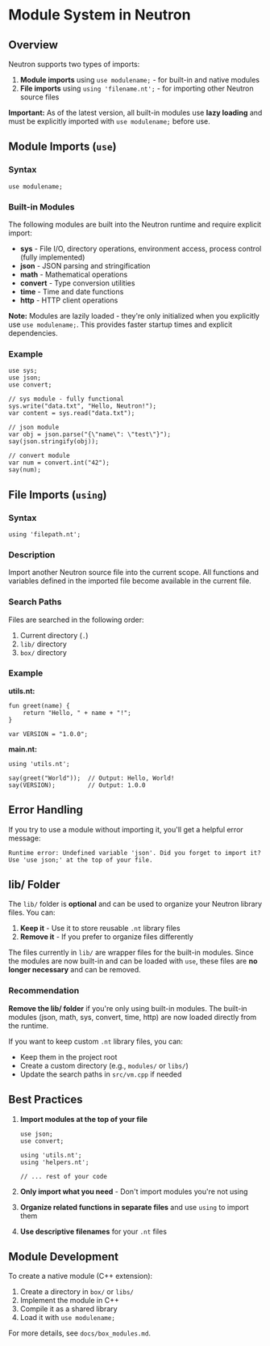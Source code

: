 # Module System in Neutron

## Overview

Neutron supports two types of imports:
1. **Module imports** using `use modulename;` - for built-in and native modules
2. **File imports** using `using 'filename.nt';` - for importing other Neutron source files

**Important:** As of the latest version, all built-in modules use **lazy loading** and must be explicitly imported with `use modulename;` before use.

## Module Imports (`use`)

### Syntax
```neutron
use modulename;
```

### Built-in Modules

The following modules are built into the Neutron runtime and require explicit import:

- **sys** - File I/O, directory operations, environment access, process control (fully implemented)
- **json** - JSON parsing and stringification
- **math** - Mathematical operations
- **convert** - Type conversion utilities
- **time** - Time and date functions
- **http** - HTTP client operations

**Note:** Modules are lazily loaded - they're only initialized when you explicitly use `use modulename;`. This provides faster startup times and explicit dependencies.

### Example
```neutron
use sys;
use json;
use convert;

// sys module - fully functional
sys.write("data.txt", "Hello, Neutron!");
var content = sys.read("data.txt");

// json module
var obj = json.parse("{\"name\": \"test\"}");
say(json.stringify(obj));

// convert module
var num = convert.int("42");
say(num);
```

## File Imports (`using`)

### Syntax
```neutron
using 'filepath.nt';
```

### Description
Import another Neutron source file into the current scope. All functions and variables defined in the imported file become available in the current file.

### Search Paths
Files are searched in the following order:
1. Current directory (`.`)
2. `lib/` directory
3. `box/` directory

### Example

**utils.nt:**
```neutron
fun greet(name) {
    return "Hello, " + name + "!";
}

var VERSION = "1.0.0";
```

**main.nt:**
```neutron
using 'utils.nt';

say(greet("World"));  // Output: Hello, World!
say(VERSION);         // Output: 1.0.0
```

## Error Handling

If you try to use a module without importing it, you'll get a helpful error message:

```
Runtime error: Undefined variable 'json'. Did you forget to import it? Use 'use json;' at the top of your file.
```

## lib/ Folder

The `lib/` folder is **optional** and can be used to organize your Neutron library files. You can:

1. **Keep it** - Use it to store reusable `.nt` library files
2. **Remove it** - If you prefer to organize files differently

The files currently in `lib/` are wrapper files for the built-in modules. Since the modules are now built-in and can be loaded with `use`, these files are **no longer necessary** and can be removed.

### Recommendation

**Remove the lib/ folder** if you're only using built-in modules. The built-in modules (json, math, sys, convert, time, http) are now loaded directly from the runtime.

If you want to keep custom `.nt` library files, you can:
- Keep them in the project root
- Create a custom directory (e.g., `modules/` or `libs/`)
- Update the search paths in `src/vm.cpp` if needed

## Best Practices

1. **Import modules at the top of your file**
   ```neutron
   use json;
   use convert;
   
   using 'utils.nt';
   using 'helpers.nt';
   
   // ... rest of your code
   ```

2. **Only import what you need** - Don't import modules you're not using

3. **Organize related functions in separate files** and use `using` to import them

4. **Use descriptive filenames** for your `.nt` files

## Module Development

To create a native module (C++ extension):
1. Create a directory in `box/` or `libs/`
2. Implement the module in C++
3. Compile it as a shared library
4. Load it with `use modulename;`

For more details, see `docs/box_modules.md`.
